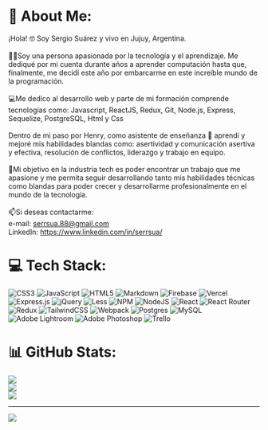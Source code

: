 
# 💫 About Me:
¡Hola! 🤓 Soy Sergio Suárez y vivo en Jujuy, Argentina.<br><br>🙋‍♂️Soy una persona apasionada por la tecnología y el aprendizaje. Me dediqué por mi cuenta durante años a aprender computación hasta que, finalmente, me decidí este año por embarcarme en este increíble mundo de la programación.<br><br>💻Me dedico al desarrollo web y parte de mi formación comprende tecnologías como: Javascript, ReactJS, Redux, Git, Node.js, Express, Sequelize, PostgreSQL, Html y Css<br><br>Dentro de mi paso por Henry, como asistente de enseñanza 🫡 aprendí y mejoré mis habilidades blandas como: asertividad y comunicación asertiva y efectiva, resolución de conflictos, liderazgo y trabajo en equipo.<br><br>🎯Mi objetivo en la industria tech es poder encontrar un trabajo que me apasione y me permita seguir desarrollando tanto mis habilidades técnicas como blandas para poder crecer y desarrollarme profesionalmente en el mundo de la tecnología.<br><br>📫Si deseas contactarme:<br>e-mail: serrsua.88@gmail.com<br>LinkedIn: https://www.linkedin.com/in/serrsua/<br>


# 💻 Tech Stack:
![CSS3](https://img.shields.io/badge/css3-%231572B6.svg?style=for-the-badge&logo=css3&logoColor=white&logoSize=40) ![JavaScript](https://img.shields.io/badge/javascript-%23323330.svg?style=for-the-badge&logo=javascript&logoColor=%23F7DF1E) ![HTML5](https://img.shields.io/badge/html5-%23E34F26.svg?style=for-the-badge&logo=html5&logoColor=white) ![Markdown](https://img.shields.io/badge/markdown-%23000000.svg?style=for-the-badge&logo=markdown&logoColor=white) ![Firebase](https://img.shields.io/badge/firebase-%23039BE5.svg?style=for-the-badge&logo=firebase) ![Vercel](https://img.shields.io/badge/vercel-%23000000.svg?style=for-the-badge&logo=vercel&logoColor=white) ![Express.js](https://img.shields.io/badge/express.js-%23404d59.svg?style=for-the-badge&logo=express&logoColor=%2361DAFB) ![jQuery](https://img.shields.io/badge/jquery-%230769AD.svg?style=for-the-badge&logo=jquery&logoColor=white) ![Less](https://img.shields.io/badge/less-2B4C80?style=for-the-badge&logo=less&logoColor=white) ![NPM](https://img.shields.io/badge/NPM-%23000000.svg?style=for-the-badge&logo=npm&logoColor=white) ![NodeJS](https://img.shields.io/badge/node.js-6DA55F?style=for-the-badge&logo=node.js&logoColor=white) ![React](https://img.shields.io/badge/react-%2320232a.svg?style=for-the-badge&logo=react&logoColor=%2361DAFB) ![React Router](https://img.shields.io/badge/React_Router-CA4245?style=for-the-badge&logo=react-router&logoColor=white) ![Redux](https://img.shields.io/badge/redux-%23593d88.svg?style=for-the-badge&logo=redux&logoColor=white) ![TailwindCSS](https://img.shields.io/badge/tailwindcss-%2338B2AC.svg?style=for-the-badge&logo=tailwind-css&logoColor=white) ![Webpack](https://img.shields.io/badge/webpack-%238DD6F9.svg?style=for-the-badge&logo=webpack&logoColor=black) ![Postgres](https://img.shields.io/badge/postgres-%23316192.svg?style=for-the-badge&logo=postgresql&logoColor=white) ![MySQL](https://img.shields.io/badge/mysql-%2300f.svg?style=for-the-badge&logo=mysql&logoColor=white) ![Adobe Lightroom](https://img.shields.io/badge/Adobe%20Lightroom-31A8FF.svg?style=for-the-badge&logo=Adobe%20Lightroom&logoColor=white) ![Adobe Photoshop](https://img.shields.io/badge/adobephotoshop-%2331A8FF.svg?style=for-the-badge&logo=adobephotoshop&logoColor=white) ![Trello](https://img.shields.io/badge/Trello-%23026AA7.svg?style=for-the-badge&logo=Trello&logoColor=white)
# 📊 GitHub Stats:
![](https://github-readme-stats.vercel.app/api?username=serrsua&theme=react&hide_border=true&include_all_commits=false&count_private=false)<br/>
![](https://github-readme-streak-stats.herokuapp.com/?user=serrsua&theme=react&hide_border=true)<br/>
![](https://github-readme-stats.vercel.app/api/top-langs/?username=serrsua&theme=react&hide_border=true&include_all_commits=false&count_private=false&layout=compact)

---
[![](https://visitcount.itsvg.in/api?id=serrsua&icon=2&color=12)](https://visitcount.itsvg.in)

<!-- Proudly created with GPRM ( https://gprm.itsvg.in ) -->
